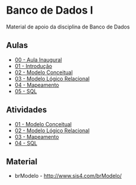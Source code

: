 # Banco de Dados I

Material de apoio da disciplina de Banco de Dados

## Aulas

- <a href="aulas/00-Inaugural/00-Inaugural.pdf"> 00 - Aula Inaugural </a>
- <a href="aulas/01-Introducao/01-Introducao.pdf"> 01 - Introdução </a>
- <a href="aulas/02-ModeloConceitual/02-ModeloConceitual.pdf"> 02 - Modelo Conceitual</a>
- <a href="aulas/03-ModeloLogicoRelacional/03-ModeloLogicoRelacional.pdf"> 03 - Modelo Lógico Relacional</a>
- <a href="aulas/04-Mapeamento/04-Mapeamento.pdf"> 04 - Mapeamento </a>
- <a href="aulas/05-SQL/05-SQL.pdf"> 05 - SQL </a>

## Atividades

- <a href="atividades/lista01/lista01.pdf"> 01 - Modelo Conceitual </a>
- <a href="atividades/lista02/lista02.pdf"> 02 - Modelo Lógico Relacional </a>
- <a href="atividades/lista03/lista03.pdf"> 03 - Mapeamento </a>
- <a href="atividades/lista04/lista04.pdf"> 04 - SQL </a>

## Material

- brModelo - http://www.sis4.com/brModelo/
